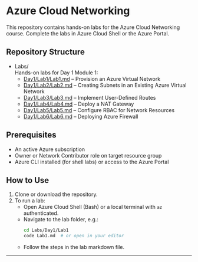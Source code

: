 # Azure Cloud Networking

This repository contains hands-on labs for the Azure Cloud Networking course. Complete the labs in Azure Cloud Shell or the Azure Portal.

## Repository Structure

- Labs/  
  Hands-on labs for Day 1 Module 1:
  - [Day1/Lab1/Lab1.md](Content/Labs/Day1/Lab1/Lab1.md) – Provision an Azure Virtual Network  
  - [Day1/Lab2/Lab2.md](Content/Labs/Day1/Lab2/Lab2.md) – Creating Subnets in an Existing Azure Virtual Network
  - [Day1/Lab3/Lab3.md](Content/Labs/Day1/Lab3/Lab3.md) – Implement User-Defined Routes  
  - [Day1/Lab4/Lab4.md](Content/Labs/Day1/Lab4/Lab4.md) – Deploy a NAT Gateway  
  - [Day1/Lab5/Lab5.md](Content/Labs/Day1/Lab5/Lab5.md) – Configure RBAC for Network Resources  
  - [Day1/Lab6/Lab6.md](Content/Labs/Day1/Lab6/Lab6.md) – Deploying Azure Firewall  

## Prerequisites

- An active Azure subscription  
- Owner or Network Contributor role on target resource group  
- Azure CLI installed (for shell labs) or access to the Azure Portal  

## How to Use

1. Clone or download the repository.  
2. To run a lab:
   - Open Azure Cloud Shell (Bash) or a local terminal with `az` authenticated.
   - Navigate to the lab folder, e.g.:
     ```bash
     cd Labs/Day1/Lab1
     code Lab1.md  # or open in your editor
     ```
   - Follow the steps in the lab markdown file.
---
